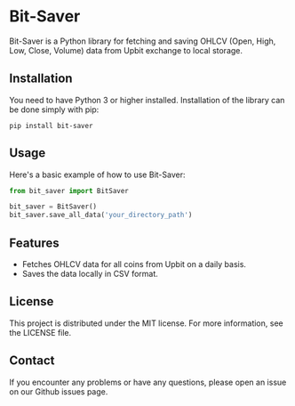 # Bit-Saver

Bit-Saver is a Python library for fetching and saving OHLCV (Open, High, Low, Close, Volume) data from Upbit exchange to local storage.

## Installation

You need to have Python 3 or higher installed. Installation of the library can be done simply with pip:

```
pip install bit-saver
```

## Usage

Here's a basic example of how to use Bit-Saver:

```python
from bit_saver import BitSaver

bit_saver = BitSaver()
bit_saver.save_all_data('your_directory_path')
```

## Features
- Fetches OHLCV data for all coins from Upbit on a daily basis.
- Saves the data locally in CSV format.

## License
This project is distributed under the MIT license. For more information, see the LICENSE file.

## Contact
If you encounter any problems or have any questions, please open an issue on our Github issues page.
